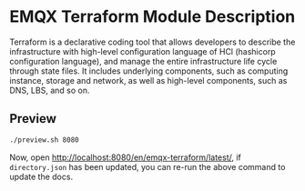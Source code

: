 # EMQX Terraform Module Description

Terraform is a declarative coding tool that allows developers to describe the infrastructure with high-level configuration language of HCl (hashicorp configuration language), and manage the entire infrastructure life cycle through state files. It includes underlying components, such as computing instance, storage and network, as well as high-level components, such as DNS, LBS, and so on.


## Preview

```sh
./preview.sh 8080
```

Now, open <http://localhost:8080/en/emqx-terraform/latest/>, if `directory.json` has been updated, you can re-run the above command to update the docs.
